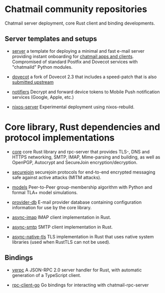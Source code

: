 
# Chatmail community repositories 

Chatmail server deployment, core Rust client and binding developments. 

## Server templates and setups 

- [server](/chatmail/server) a template for deploying a minimal and 
  fast e-mail server providing instant onboarding for [chatmail apps and clients](https://support.delta.chat/t/list-of-all-known-client-projects/3059). 
  Compromised of standard Postfix and Dovecot services with "chatmaild" Python modules. 

- [dovecot](/chatmail/dovecot) a fork of Dovecot 2.3 that includes 
  a speed-patch that is also [submitted upstream](https://github.com/dovecot/core/pull/216)

- [notifiers](/chatmail/notifiers) Decrypt and forward device tokens to
  Mobile Push notification services (Google, Apple, etc.)

- [nixos-server](/chatmail/nixos-chatmail) Experimental deployment using nixos-rebuild. 


# Core library, Rust dependencies and protocol implementations 

- [core](/chatmail/core) core Rust library and rpc-server that provides
  TLS-, DNS and HTTPS networking, SMTP, IMAP, Mime-parsing and building,
  as well as OpenPGP, Autocrypt and SecureJoin encryption/decryption. 

- [securejoin](/chatmail/securejoin) securejoin protocols for end-to-end
  encrypted messaging safe against active attacks (MITM attacks). 

- [models](/chatmail/models) Peer-to-Peer group-membership algorithm
  with Python and formal TLA+ model simulations. 

- [provider-db](/chatmail/provider-db) E-mail provider database
  containing configuration information for use by the core library. 

- [async-imap](/chatmail/async-imap) IMAP client implementation in Rust. 

- [async-smtp](/chatmail/async-smtp) SMTP client implementation in Rust. 

- [async-native-tls](/chatmail/async-native-tls) TLS implementation in
  Rust that uses native system libraries (used when RustTLS can not be used). 

## Bindings 

- [yerpc](/chatmail/yerpc) A JSON-RPC 2.0 server handler for Rust, 
  with automatic generation of a TypeScript client.

- [rpc-client-go](/chatmail/rpc-client-go) Go bindings for interacting with chatmail-rpc-server 


